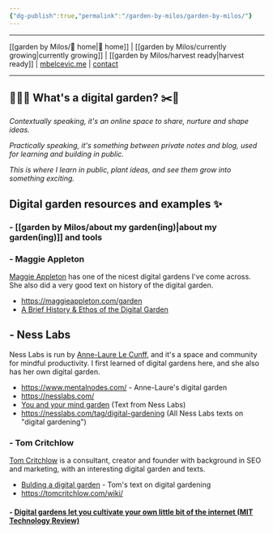 ```yaml
---
{"dg-publish":true,"permalink":"/garden-by-milos/garden-by-milos/"}
---
```


----
[[garden by Milos/🏡 home\|🏡 home]] | [[garden by Milos/currently growing\|currently growing]] | [[garden by Milos/harvest ready\|harvest ready]] | [mbelcevic.me](https://mbelcevic.me/) | [contact](https://mbelcevic.me/Contact.html)

---

## 👨🏻‍🌾 What's a digital garden? ✂️🌳​

*Contextually speaking, it's an online space to share, nurture and shape ideas.* 

*Practically speaking, it's something between private notes and blog, used for learning and building in public.*

*This is where I learn in public, plant ideas, and see them grow into something exciting.*

## Digital garden resources and examples ✨

### - [[garden by Milos/about my garden(ing)\|about my garden(ing)]] and tools

### - Maggie Appleton
[Maggie Appleton](https://maggieappleton.com/about) has one of the nicest digital gardens I've come across. She also did a very good text on history of the digital garden.

- https://maggieappleton.com/garden
- [A Brief History & Ethos of the Digital Garden](https://maggieappleton.com/garden-history)

## - Ness Labs
Ness Labs is run by [Anne-Laure Le Cunff](https://anne-laure.net/#), and it's a space and community for mindful productivity. I first learned of digital gardens here, and she also has her own digital garden.
 
- https://www.mentalnodes.com/ - Anne-Laure's digital garden
- https://nesslabs.com/
- [You and your mind garden](https://nesslabs.com/mind-garden) (Text from Ness Labs)
- https://nesslabs.com/tag/digital-gardening (All Ness Labs texts on "digital gardening")

### - Tom Critchlow
[Tom Critchlow](https://tomcritchlow.com/about/) is a consultant, creator and founder with background in SEO and marketing, with an interesting digital garden and texts.

- [Bulding a digital garden](https://tomcritchlow.com/2019/02/17/building-digital-garden/) - Tom's text on digital gardening
- https://tomcritchlow.com/wiki/

#### - [Digital gardens let you cultivate your own little bit of the internet (MIT Technology Review)](https://www.technologyreview.com/2020/09/03/1007716/digital-gardens-let-you-cultivate-your-own-little-bit-of-the-internet/)

